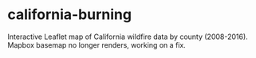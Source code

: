 # california-burning
Interactive Leaflet map of California wildfire data by county (2008-2016). Mapbox basemap no longer renders, working on a fix.
